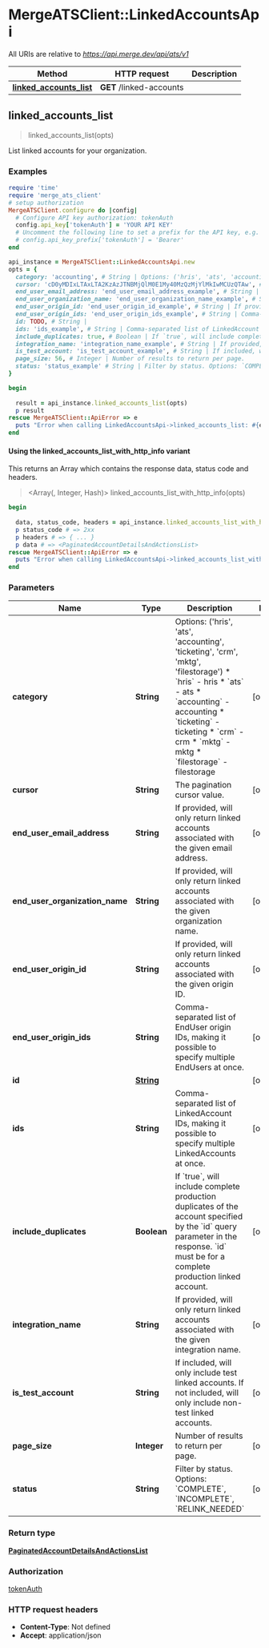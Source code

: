 # MergeATSClient::LinkedAccountsApi

All URIs are relative to *https://api.merge.dev/api/ats/v1*

| Method | HTTP request | Description |
| ------ | ------------ | ----------- |
| [**linked_accounts_list**](LinkedAccountsApi.md#linked_accounts_list) | **GET** /linked-accounts |  |


## linked_accounts_list

> <PaginatedAccountDetailsAndActionsList> linked_accounts_list(opts)



List linked accounts for your organization.

### Examples

```ruby
require 'time'
require 'merge_ats_client'
# setup authorization
MergeATSClient.configure do |config|
  # Configure API key authorization: tokenAuth
  config.api_key['tokenAuth'] = 'YOUR API KEY'
  # Uncomment the following line to set a prefix for the API key, e.g. 'Bearer' (defaults to nil)
  # config.api_key_prefix['tokenAuth'] = 'Bearer'
end

api_instance = MergeATSClient::LinkedAccountsApi.new
opts = {
  category: 'accounting', # String | Options: ('hris', 'ats', 'accounting', 'ticketing', 'crm', 'mktg', 'filestorage')  * `hris` - hris * `ats` - ats * `accounting` - accounting * `ticketing` - ticketing * `crm` - crm * `mktg` - mktg * `filestorage` - filestorage
  cursor: 'cD0yMDIxLTAxLTA2KzAzJTNBMjQlM0E1My40MzQzMjYlMkIwMCUzQTAw', # String | The pagination cursor value.
  end_user_email_address: 'end_user_email_address_example', # String | If provided, will only return linked accounts associated with the given email address.
  end_user_organization_name: 'end_user_organization_name_example', # String | If provided, will only return linked accounts associated with the given organization name.
  end_user_origin_id: 'end_user_origin_id_example', # String | If provided, will only return linked accounts associated with the given origin ID.
  end_user_origin_ids: 'end_user_origin_ids_example', # String | Comma-separated list of EndUser origin IDs, making it possible to specify multiple EndUsers at once.
  id: TODO, # String | 
  ids: 'ids_example', # String | Comma-separated list of LinkedAccount IDs, making it possible to specify multiple LinkedAccounts at once.
  include_duplicates: true, # Boolean | If `true`, will include complete production duplicates of the account specified by the `id` query parameter in the response. `id` must be for a complete production linked account.
  integration_name: 'integration_name_example', # String | If provided, will only return linked accounts associated with the given integration name.
  is_test_account: 'is_test_account_example', # String | If included, will only include test linked accounts. If not included, will only include non-test linked accounts.
  page_size: 56, # Integer | Number of results to return per page.
  status: 'status_example' # String | Filter by status. Options: `COMPLETE`, `INCOMPLETE`, `RELINK_NEEDED`
}

begin
  
  result = api_instance.linked_accounts_list(opts)
  p result
rescue MergeATSClient::ApiError => e
  puts "Error when calling LinkedAccountsApi->linked_accounts_list: #{e}"
end
```

#### Using the linked_accounts_list_with_http_info variant

This returns an Array which contains the response data, status code and headers.

> <Array(<PaginatedAccountDetailsAndActionsList>, Integer, Hash)> linked_accounts_list_with_http_info(opts)

```ruby
begin
  
  data, status_code, headers = api_instance.linked_accounts_list_with_http_info(opts)
  p status_code # => 2xx
  p headers # => { ... }
  p data # => <PaginatedAccountDetailsAndActionsList>
rescue MergeATSClient::ApiError => e
  puts "Error when calling LinkedAccountsApi->linked_accounts_list_with_http_info: #{e}"
end
```

### Parameters

| Name | Type | Description | Notes |
| ---- | ---- | ----------- | ----- |
| **category** | **String** | Options: (&#39;hris&#39;, &#39;ats&#39;, &#39;accounting&#39;, &#39;ticketing&#39;, &#39;crm&#39;, &#39;mktg&#39;, &#39;filestorage&#39;)  * &#x60;hris&#x60; - hris * &#x60;ats&#x60; - ats * &#x60;accounting&#x60; - accounting * &#x60;ticketing&#x60; - ticketing * &#x60;crm&#x60; - crm * &#x60;mktg&#x60; - mktg * &#x60;filestorage&#x60; - filestorage | [optional] |
| **cursor** | **String** | The pagination cursor value. | [optional] |
| **end_user_email_address** | **String** | If provided, will only return linked accounts associated with the given email address. | [optional] |
| **end_user_organization_name** | **String** | If provided, will only return linked accounts associated with the given organization name. | [optional] |
| **end_user_origin_id** | **String** | If provided, will only return linked accounts associated with the given origin ID. | [optional] |
| **end_user_origin_ids** | **String** | Comma-separated list of EndUser origin IDs, making it possible to specify multiple EndUsers at once. | [optional] |
| **id** | [**String**](.md) |  | [optional] |
| **ids** | **String** | Comma-separated list of LinkedAccount IDs, making it possible to specify multiple LinkedAccounts at once. | [optional] |
| **include_duplicates** | **Boolean** | If &#x60;true&#x60;, will include complete production duplicates of the account specified by the &#x60;id&#x60; query parameter in the response. &#x60;id&#x60; must be for a complete production linked account. | [optional] |
| **integration_name** | **String** | If provided, will only return linked accounts associated with the given integration name. | [optional] |
| **is_test_account** | **String** | If included, will only include test linked accounts. If not included, will only include non-test linked accounts. | [optional] |
| **page_size** | **Integer** | Number of results to return per page. | [optional] |
| **status** | **String** | Filter by status. Options: &#x60;COMPLETE&#x60;, &#x60;INCOMPLETE&#x60;, &#x60;RELINK_NEEDED&#x60; | [optional] |

### Return type

[**PaginatedAccountDetailsAndActionsList**](PaginatedAccountDetailsAndActionsList.md)

### Authorization

[tokenAuth](../README.md#tokenAuth)

### HTTP request headers

- **Content-Type**: Not defined
- **Accept**: application/json

